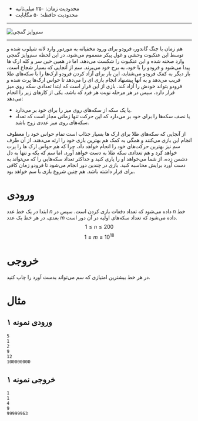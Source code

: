 + محدودیت زمان: ۲۵۰ میلی‌ثانیه
+ محدودیت حافظه: ۵۰ مگابایت

----------

![سم‌وایز گمجی](https://static.wikia.nocookie.net/lotr/images/9/9d/Samwise_the_Brave.jpg/revision/latest?cb=20090109192224)

----------

هم زمان با جنگ گاندور، فرودو برای ورود مخفیانه به موردور وارد لانه شیلوب شده و توسط این عنکبوت وحشی و غول پیکر مسموم می‌شود، در این لحظه سم‌وایز گمجی وارد صحنه شده و این عنکبوت را شکست می‌دهد، اما در همین حین سر و کله ارک ها پیدا می‌شود و فرودو را با خود، به برج خود می‌برند. سم از آنجایی که بسیار شجاع است، بار دیگر به کمک فرودو می‌شتابد، این بار برای آزاد کردن فرودو ارک‌ها را با سکه‌های طلا فریب می‌دهد و به آنها پیشنهاد انجام بازی ای را می‌دهد تا حواس ارک‌ها پرت شده و فرودو بتواند خودش را آزاد کند. بازی از این قرار است که ابتدا تعدادی سکه روی میز قرار دارد، سپس در هر مرحله نوبت هر فرد که باشد، یکی از کارهای زیر را انجام می‌دهد:

- یا یک سکه از سکه‌های روی میز را برای خود بر می‌دارد.
- یا نصف سکه‌ها را برای خود بر می‌دارد که این حرکت تنها زمانی مجاز است که تعداد سکه‌های روی میز عددی زوج باشد.

از آنجایی که سکه‌های طلا برای ارک ها بسیار جذاب است تمام حواس خود را معطوف انجام این بازی می‌کنند و همگی به کمک هم بهترین بازی خود را ارئه می‌دهند. از آن طرف سم نیز بهترین حرکت‌های خود را انجام خواهد داد، چرا که هم حواس ارک ها را پرت خواهد کرد و هم تعدادی سکه طلا به دست خواهد آورد. اما سم که یکه و تنها به دل دشمن زده، از شما می‌خواهد او را یاری کنید و حداکثر تعداد سکه‌هایی را که می‌تواند به دست آورد برایش محاسبه کنید. بازی در چندین دور انجام می‌شود تا فرودو زمان کافی برای فرار داشته باشد. هم چنین شروع بازی با سم خواهد بود.


# ورودی

ابتدا در یک خط عدد $n$ داده می‌شود که تعداد دفعات بازی کردن است.
سپس در $n$ خط بعدی، در هر  خط یک عدد $m$ داده می‌شود که تعداد سکه‌های اولیه در آن دور است.
$$1 \le n \le 200$$
$$1 \le m \le 10^{18}$$

# خروجی

در هر خط بیشترین امتیازی که سم می‌تواند بدست آورد را چاپ کنید.

# مثال

## ورودی نمونه ۱

```
5
1
2
9
12
100000000
```

## خروجی نمونه ۱

```
1
1
4
9
99999963
```
